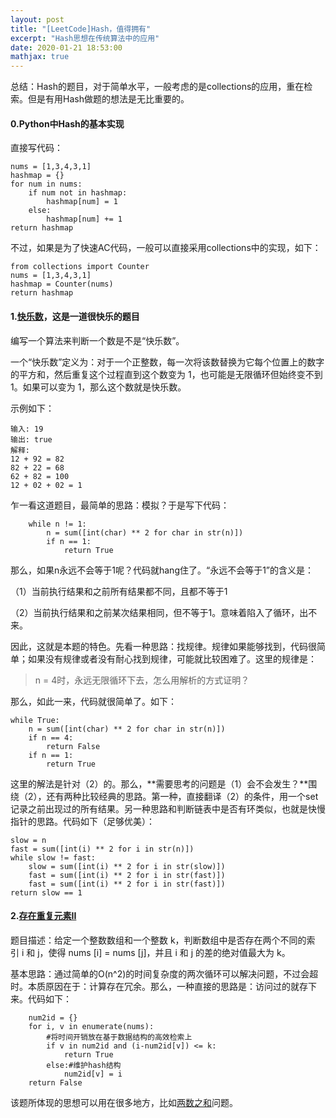 ```yaml
---
layout: post
title: "[LeetCode]Hash，值得拥有"
excerpt: "Hash思想在传统算法中的应用"
date: 2020-01-21 18:53:00
mathjax: true
---
```


总结：Hash的题目，对于简单水平，一般考虑的是collections的应用，重在检索。但是有用Hash做题的想法是无比重要的。

#### 0.Python中Hash的基本实现

直接写代码：

```
nums = [1,3,4,3,1]
hashmap = {}
for num in nums:
	if num not in hashmap:
		hashmap[num] = 1
	else:
		hashmap[num] += 1
return hashmap
```
不过，如果是为了快速AC代码，一般可以直接采用collections中的实现，如下：

```
from collections import Counter
nums = [1,3,4,3,1]
hashmap = Counter(nums)
return hashmap
```

#### 1.[快乐数](https://leetcode-cn.com/problems/happy-number/)，这是一道很快乐的题目

编写一个算法来判断一个数是不是“快乐数”。

一个“快乐数”定义为：对于一个正整数，每一次将该数替换为它每个位置上的数字的平方和，然后重复这个过程直到这个数变为 1，也可能是无限循环但始终变不到 1。如果可以变为 1，那么这个数就是快乐数。

示例如下：

```
输入: 19
输出: true
解释: 
12 + 92 = 82
82 + 22 = 68
62 + 82 = 100
12 + 02 + 02 = 1
```
乍一看这道题目，最简单的思路：模拟？于是写下代码：

```
	while n != 1:
		n = sum([int(char) ** 2 for char in str(n)])
		if n == 1:
			return True
```
那么，如果n永远不会等于1呢？代码就hang住了。“永远不会等于1”的含义是：

（1）当前执行结果和之前所有结果都不同，且都不等于1

（2）当前执行结果和之前某次结果相同，但不等于1。意味着陷入了循环，出不来。

因此，这就是本题的特色。先看一种思路：找规律。规律如果能够找到，代码很简单；如果没有规律或者没有耐心找到规律，可能就比较困难了。这里的规律是：

> n = 4时，永远无限循环下去，怎么用解析的方式证明？

那么，如此一来，代码就很简单了。如下：

```
while True:
	n = sum([int(char) ** 2 for char in str(n)])
	if n == 4:
		return False
	if n == 1:
		return True
```
这里的解法是针对（2）的。那么，**需要思考的问题是（1）会不会发生？**围绕（2），还有两种比较经典的思路。第一种，直接翻译（2）的条件，用一个set记录之前出现过的所有结果。另一种思路和判断链表中是否有环类似，也就是快慢指针的思路。代码如下（足够优美）：

```
slow = n
fast = sum([int(i) ** 2 for i in str(n)])
while slow != fast:
	slow = sum([int(i) ** 2 for i in str(slow)])
	fast = sum([int(i) ** 2 for i in str(fast)])
	fast = sum([int(i) ** 2 for i in str(fast)])
return slow == 1
```

#### 2.[存在重复元素II](https://leetcode-cn.com/problems/contains-duplicate-ii/submissions/)

题目描述：给定一个整数数组和一个整数 k，判断数组中是否存在两个不同的索引 i 和 j，使得 nums [i] = nums [j]，并且 i 和 j 的差的绝对值最大为 k。

基本思路：通过简单的O(n^2)的时间复杂度的两次循环可以解决问题，不过会超时。本质原因在于：计算存在冗余。那么，一种直接的思路是：访问过的就存下来。代码如下：

```
	num2id = {}
	for i, v in enumerate(nums):
		#将时间开销放在基于数据结构的高效检索上
		if v in num2id and (i-num2id[v]) <= k:
			return True
		else:#维护hash结构
			num2id[v] = i
	return False
```

该题所体现的思想可以用在很多地方，比如[两数之和](https://leetcode-cn.com/problems/two-sum/submissions/)问题。

